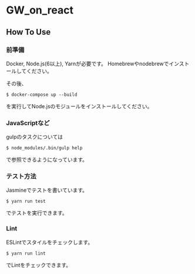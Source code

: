 # GW_on_react


## How To Use

### 前準備

Docker, Node.js(6以上), Yarnが必要です。
Homebrewやnodebrewでインストールしてください。

その後、

```console
$ docker-compose up --build
```

を実行してNode.jsのモジュールをインストールしてください。


### JavaScriptなど


gulpのタスクについては

```console
$ node_modules/.bin/gulp help
```

で参照できるようになっています。


### テスト方法

Jasmineでテストを書いています。

```console
$ yarn run test
```

でテストを実行できます。

### Lint

ESLintでスタイルをチェックします。

```console
$ yarn run lint

```
でLintをチェックできます。


